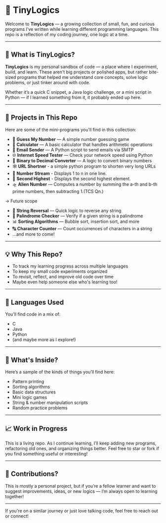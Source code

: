 # 🧠 TinyLogics

Welcome to **TinyLogics** — a growing collection of small, fun, and curious programs I’ve written while learning different programming languages. This repo is a reflection of my coding journey, one logic at a time.

---

## 📌 What is TinyLogics?

**TinyLogics** is my personal sandbox of code — a place where I experiment, build, and learn. These aren't big projects or polished apps, but rather bite-sized programs that helped me understand core concepts, solve logic problems, or just tinker around with code.

Whether it’s a quick C snippet, a Java logic challenge, or a mini script in Python — if I learned something from it, it probably ended up here.

---

## 📂 Projects in This Repo

Here are some of the mini-programs you'll find in this collection:

- 🎲 **Guess My Number** — A simple number guessing game
- 🧮 **Calculator** — A basic calculator that handles arithmetic operations
- 📧 **Email Sender** — A Python script to send emails via SMTP
- 🌐 **Internet Speed Tester** — Check your network speed using Python
- 🔢 **Binary to Decimal Converter** — A logic to convert binary numbers
- 🕸  **URL Shortner** - a simple python program to shorten very long URLs
- 🧾 **Number Stream** - Displays 1 to n in one line.
- 🥈 **Second Highest** - Displays the second highest element.
- 🛸 **Alien Number** — Computes a number by summing the a-th and b-th prime numbers, then subtracting 1.(TCS Qn.) 
  
-> Future scope
- 🧵 **String Reversal** — Quick logic to reverse any string
- 🧩 **Palindrome Checker** — Verify if a given string is a palindrome
- 📊 **Sorting Algorithms** — Bubble sort, insertion sort, and more
- 🔠 **Character Counter** — Count occurrences of characters in a string
- ...and more to come!

---

## 💡 Why This Repo?

* To track my learning progress across multiple languages  
* To keep my small code experiments organized  
* To revisit, reflect, and improve old code over time  
* Maybe even help someone else who's learning too!

---

## 🧰 Languages Used

You'll find code in a mix of:

* C  
* Java  
* Python  
* (and maybe more as I explore!)

---

## 🧪 What's Inside?

Here’s a sample of the kinds of things you’ll find here:

* Pattern printing  
* Sorting algorithms  
* Basic data structures  
* Mini logic games  
* String & number manipulation scripts  
* Random practice problems  

---

## 📈 Work in Progress

This is a living repo. As I continue learning, I’ll keep adding new programs, refactoring old ones, and organizing things better. Feel free to star or fork if you find something useful or interesting!

---

## 🙌 Contributions?

This is mostly a personal project, but if you’re a fellow learner and want to suggest improvements, ideas, or new logics — I’m always open to learning together!

---

If you're on a similar journey or just love talking code, feel free to reach out or connect!
